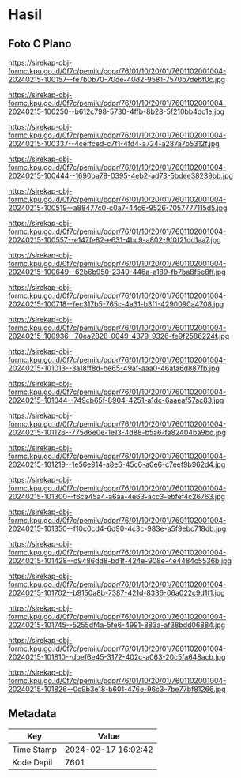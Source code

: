 # Hasil

## Foto C Plano

https://sirekap-obj-formc.kpu.go.id/0f7c/pemilu/pdpr/76/01/10/20/01/7601102001004-20240215-100157--fe7b0b70-70de-40d2-9581-7570b7debf0c.jpg

https://sirekap-obj-formc.kpu.go.id/0f7c/pemilu/pdpr/76/01/10/20/01/7601102001004-20240215-100250--b612c798-5730-4ffb-8b28-5f210bb4dc1e.jpg

https://sirekap-obj-formc.kpu.go.id/0f7c/pemilu/pdpr/76/01/10/20/01/7601102001004-20240215-100337--4ceffced-c7f1-4fd4-a724-a287a7b5312f.jpg

https://sirekap-obj-formc.kpu.go.id/0f7c/pemilu/pdpr/76/01/10/20/01/7601102001004-20240215-100444--1690ba79-0395-4eb2-ad73-5bdee38239bb.jpg

https://sirekap-obj-formc.kpu.go.id/0f7c/pemilu/pdpr/76/01/10/20/01/7601102001004-20240215-100519--a88477c0-c0a7-44c6-9526-7057777115d5.jpg

https://sirekap-obj-formc.kpu.go.id/0f7c/pemilu/pdpr/76/01/10/20/01/7601102001004-20240215-100557--e147fe82-e631-4bc9-a802-9f0f21dd1aa7.jpg

https://sirekap-obj-formc.kpu.go.id/0f7c/pemilu/pdpr/76/01/10/20/01/7601102001004-20240215-100649--62b6b950-2340-446a-a189-fb7ba8f5e8ff.jpg

https://sirekap-obj-formc.kpu.go.id/0f7c/pemilu/pdpr/76/01/10/20/01/7601102001004-20240215-100718--fec317b5-765c-4a31-b3f1-4290090a4708.jpg

https://sirekap-obj-formc.kpu.go.id/0f7c/pemilu/pdpr/76/01/10/20/01/7601102001004-20240215-100936--70ea2828-0049-4379-9326-fe9f2586224f.jpg

https://sirekap-obj-formc.kpu.go.id/0f7c/pemilu/pdpr/76/01/10/20/01/7601102001004-20240215-101013--3a18ff8d-be65-49af-aaa0-46afa6d887fb.jpg

https://sirekap-obj-formc.kpu.go.id/0f7c/pemilu/pdpr/76/01/10/20/01/7601102001004-20240215-101044--749cb65f-8904-4251-a1dc-6aaeaf57ac83.jpg

https://sirekap-obj-formc.kpu.go.id/0f7c/pemilu/pdpr/76/01/10/20/01/7601102001004-20240215-101126--775d6e0e-1e13-4d88-b5a6-fa82404ba9bd.jpg

https://sirekap-obj-formc.kpu.go.id/0f7c/pemilu/pdpr/76/01/10/20/01/7601102001004-20240215-101219--1e56e914-a8e6-45c6-a0e6-c7eef9b962d4.jpg

https://sirekap-obj-formc.kpu.go.id/0f7c/pemilu/pdpr/76/01/10/20/01/7601102001004-20240215-101300--f6ce45a4-a6aa-4e63-acc3-ebfef4c26763.jpg

https://sirekap-obj-formc.kpu.go.id/0f7c/pemilu/pdpr/76/01/10/20/01/7601102001004-20240215-101350--f10c0cd4-6d90-4c3c-983e-a5f9ebc718db.jpg

https://sirekap-obj-formc.kpu.go.id/0f7c/pemilu/pdpr/76/01/10/20/01/7601102001004-20240215-101428--d9486dd8-bd1f-424e-908e-4e4484c5536b.jpg

https://sirekap-obj-formc.kpu.go.id/0f7c/pemilu/pdpr/76/01/10/20/01/7601102001004-20240215-101702--b9150a8b-7387-421d-8336-06a022c9d1f1.jpg

https://sirekap-obj-formc.kpu.go.id/0f7c/pemilu/pdpr/76/01/10/20/01/7601102001004-20240215-101745--5255df4a-5fe6-4991-883a-af38bdd06884.jpg

https://sirekap-obj-formc.kpu.go.id/0f7c/pemilu/pdpr/76/01/10/20/01/7601102001004-20240215-101810--dbef6e45-3172-402c-a063-20c5fa648acb.jpg

https://sirekap-obj-formc.kpu.go.id/0f7c/pemilu/pdpr/76/01/10/20/01/7601102001004-20240215-101826--0c9b3e18-b601-476e-96c3-7be77bf81266.jpg


## Metadata

| Key        | Value               |
| ---------- | ------------------- |
| Time Stamp | 2024-02-17 16:02:42 |
| Kode Dapil | 7601                |



